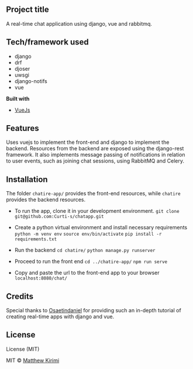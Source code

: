 ## Project title
A real-time chat application using django, vue and rabbitmq.

 

## Tech/framework used
- django
- drf
- djoser
- uwsgi
- django-notifs
- vue

<b>Built with</b>
- [VueJs](https://vuejs.org/)

## Features
Uses vuejs to implement the front-end and django to implement the backend.
Resources from the backend are exposed using the django-rest framework.
It also implements message passing of notifications in relation to user events,
such as joining chat sessions, using RabbitMQ and Celery.


## Installation
The folder `chatire-app/` provides the front-end resources, while `chatire` provides the backend resources.

- To run the app, clone it in your development environment.
`git clone git@github.com:Curti-s/chatapp.git`

- Create a python virtual environment and install necessary requirements
`python -m venv env`
`source env/bin/activate`
`pip install -r requirements.txt`

- Run the backend
`cd chatire/`
`python manage.py runserver`

- Proceed to run the front end
`cd ../chatire-app/`
`npm run serve`

- Copy and paste the url to the front-end app to your browser
`localhost:8080/chat/`

## Credits
Special thanks to [Osaetindaniel](https://github.com/danidee10) for providing such an in-depth tutorial
of creating real-time apps with django and vue.


## License
License (MIT)

MIT © [Matthew Kirimi](https://github.com/Curti-s)
